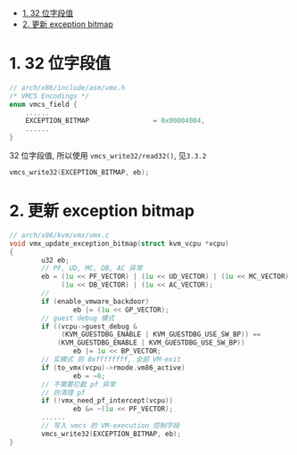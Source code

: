 
<!-- @import "[TOC]" {cmd="toc" depthFrom=1 depthTo=6 orderedList=false} -->

<!-- code_chunk_output -->

- [1. 32 位字段值](#1-32-位字段值)
- [2. 更新 exception bitmap](#2-更新-exception-bitmap)

<!-- /code_chunk_output -->

# 1. 32 位字段值

```cpp
// arch/x86/include/asm/vmx.h
/* VMCS Encodings */
enum vmcs_field {
    ......
    EXCEPTION_BITMAP                = 0x00004004,
    ......
}
```

32 位字段值, 所以使用 `vmcs_write32/read32()`, 见`3.3.2`

```cpp
vmcs_write32(EXCEPTION_BITMAP, eb);
```

# 2. 更新 exception bitmap

```cpp
// arch/x86/kvm/vmx/vmx.c
void vmx_update_exception_bitmap(struct kvm_vcpu *vcpu)
{
        u32 eb;
        // PF, UD, MC, DB, AC 异常
        eb = (1u << PF_VECTOR) | (1u << UD_VECTOR) | (1u << MC_VECTOR) |
             (1u << DB_VECTOR) | (1u << AC_VECTOR);
        //
        if (enable_vmware_backdoor)
                eb |= (1u << GP_VECTOR);
        // guest debug 模式
        if ((vcpu->guest_debug &
             (KVM_GUESTDBG_ENABLE | KVM_GUESTDBG_USE_SW_BP)) ==
            (KVM_GUESTDBG_ENABLE | KVM_GUESTDBG_USE_SW_BP))
                eb |= 1u << BP_VECTOR;
        // 实模式 则 0xffffffff, 全部 VM-exit
        if (to_vmx(vcpu)->rmode.vm86_active)
                eb = ~0;
        // 不需要拦截 pf 异常
        // 则清理 pf
        if (!vmx_need_pf_intercept(vcpu))
                eb &= ~(1u << PF_VECTOR);
        ......
        // 写入 vmcs 的 VM-execution 控制字段
        vmcs_write32(EXCEPTION_BITMAP, eb);
}
```

